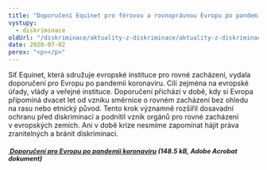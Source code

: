 ```yaml
---
title: "Doporučení Equinet pro férovou a rovnoprávnou Evropu po pandemii koronaviru"
vystupy:
  - diskriminace
oldUrl: "/diskriminace/aktuality-z-diskriminace/aktuality-z-diskriminace-2020/doporuceni-equinet-pro-ferovou-a-rovnopravnou-evropu-po-pandemii-koronaviru/"
date: 2020-07-02
perex: "<p></p>"
---
```


<!-- imported from the old website -->

<p>Síť Equinet, která sdružuje evropské instituce pro rovné zacházení, vydala doporučení pro Evropu po pandemii koronaviru. Cílí zejména na evropské úřady, vlády a veřejné instituce. Doporučení přichází v době, kdy si Evropa připomíná dvacet let od vzniku směrnice o rovném zacházení bez ohledu na rasu nebo etnický původ. Tento krok významně rozšířil dosavadní ochranu před diskriminací a podnítil vznik orgánů pro rovné zacházení v evropských zemích. Ani v době krize nesmíme zapomínat hájit práva zranitelných a bránit diskriminaci.</p><h5><span style="font-size: 12.8px;"><a title="Otevření do nového okna" href="/uploads-import/DISKRIMINACE/Doporuceni/Doporuceni_pro_ferovou_a_rovnopravnou_Evropu_-_Equinet.pdf" target="_blank"> Doporučení pro Evropu po pandemii koronaviru</a> (148.5 kB, Adobe Acrobat dokument)</span></h5>
